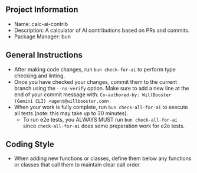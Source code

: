 ## Project Information

- Name: calc-ai-contrib
- Description: A calculator of AI contributions based on PRs and commits.
- Package Manager: bun

## General Instructions

- After making code changes, run `bun check-for-ai` to perform type checking and linting.
- Once you have checked your changes, commit them to the current branch using the `--no-verify` option. Make sure to add a new line at the end of your commit message with: `Co-authored-by: WillBooster (Gemini CLI) <agent@willbooster.com>`.
- When your work is fully complete, run `bun check-all-for-ai` to execute all tests (note: this may take up to 30 minutes).
  - To run e2e tests, you ALWAYS MUST run `bun check-all-for-ai` since `check-all-for-ai` does some preparation work for e2e tests.

## Coding Style

- When adding new functions or classes, define them below any functions or classes that call them to maintain clear call order.
